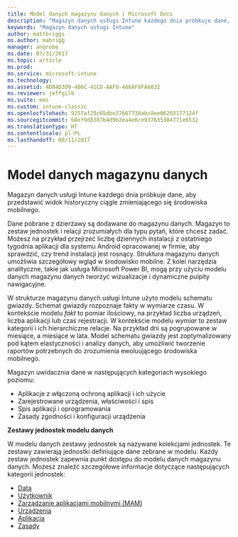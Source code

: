 ```yaml
---
title: Model danych magazynu danych | Microsoft Docs
description: "Magazyn danych usługi Intune każdego dnia próbkuje dane, aby przedstawić widok historyczny ciągle zmieniającego się środowiska mobilnego."
keywords: "Magazyn danych usługi Intune"
author: mattbriggs
ms.author: mabrigg
manager: angrobe
ms.date: 07/31/2017
ms.topic: article
ms.prod: 
ms.service: microsoft-intune
ms.technology: 
ms.assetid: 4D04D3D9-4B6C-41CD-AAF8-466AF8FA6032
ms.reviewer: jeffgilb
ms.suite: ems
ms.custom: intune-classic
ms.openlocfilehash: 9257af29c65dbe27667738abc8ee06203177124f
ms.sourcegitcommit: b8ef9d8387b4d9b2ea4e6ce937635304771e6532
ms.translationtype: HT
ms.contentlocale: pl-PL
ms.lasthandoff: 08/11/2017
---
```

# <a name="data-warehouse-data-model"></a>Model danych magazynu danych

Magazyn danych usługi Intune każdego dnia próbkuje dane, aby przedstawić widok historyczny ciągle zmieniającego się środowiska mobilnego.

Dane pobrane z dzierżawy są dodawane do magazynu danych. Magazyn to zestaw jednostek i relacji zrozumiałych dla typu pytań, które chcesz zadać. Możesz na przykład przejrzeć liczbę dziennych instalacji z ostatniego tygodnia aplikacji dla systemu Android opracowanej w firmie, aby sprawdzić, czy trend instalacji jest rosnący. Struktura magazynu danych umożliwia szczegółowy wgląd w środowisko mobilne. Z kolei narzędzia analityczne, takie jak usługa Microsoft Power BI, mogą przy użyciu modelu danych magazynu danych tworzyć wizualizacje i dynamiczne pulpity nawigacyjne.

W strukturze magazynu danych usługi Intune użyto modelu schematu gwiazdy. Schemat gwiazdy rozpoznaje fakty w wymiarze czasu. W kontekście modelu *fakt* to pomiar ilościowy, na przykład liczba urządzeń, liczba aplikacji lub czas rejestracji. W kontekście modelu *wymiar* to zestaw kategorii i ich hierarchiczne relacje. Na przykład dni są pogrupowane w miesiące, a miesiące w lata. Model schematu gwiazdy jest zoptymalizowany pod kątem elastyczności i analizy danych, aby umożliwić tworzenie raportów potrzebnych do zrozumienia ewoluującego środowiska mobilnego.

Magazyn uwidacznia dane w następujących kategoriach wysokiego poziomu:
  -  Aplikacje z włączoną ochroną aplikacji i ich użycie
  -  Zarejestrowane urządzenia, właściwości i spis
  -  Spis aplikacji i oprogramowania
  -  Zasady zgodności i konfiguracji urządzenia

**Zestawy jednostek modelu danych**

W modelu danych zestawy jednostek są nazywane kolekcjami jednostek. Te zestawy zawierają jednostki definiujące dane zebrane w modelu. Każdy zestaw jednostek zapewnia punkt dostępu do modelu danych magazynu danych. Możesz znaleźć szczegółowe informacje dotyczące następujących kategorii jednostek:

  -  [Data](reports-ref-date.md)
  -  [Użytkownik](reports-ref-user.md)
  -  [Zarządzanie aplikacjami mobilnymi (MAM)](reports-ref-mobile-app-management.md)
  -  [Urządzenia](reports-ref-devices.md)
  -  [Aplikacja](reports-ref-application.md)
  -  [Zasady](reports-ref-policy.md)

<!-- ## Data Model relationships

For more information on the relationships in the data model, see [Relationships of Entities](reports-api-entity-relationships.md). -->